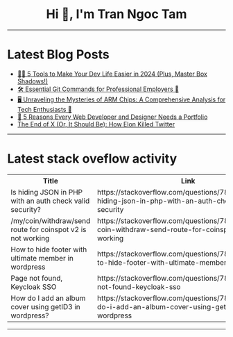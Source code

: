 <h1 align="center">Hi 👋, I'm Tran Ngoc Tam</h1>

---

# Latest Blog Posts 
<!-- BLOG-POST-LIST:START -->
- [🧑‍💻 5 Tools to Make Your Dev Life Easier in 2024 &lpar;Plus, Master Box Shadows!&rpar;](https://dev.to/adam/5-tools-to-make-your-dev-life-easier-in-2024-plus-master-box-shadows-2p9m)
- [🛠️ Essential Git Commands for Professional Employers 🌟](https://dev.to/gadekar_sachin/essential-git-commands-for-professional-employers-32k4)
- [🖥️ Unraveling the Mysteries of ARM Chips: A Comprehensive Analysis for Tech Enthusiasts 🤖](https://dev.to/akarshjha10/unraveling-the-mysteries-of-arm-chips-a-comprehensive-analysis-for-tech-enthusiasts-48l0)
- [📁 5 Reasons Every Web Developer and Designer Needs a Portfolio](https://dev.to/shahriarcode/5-reasons-every-web-developer-and-designer-needs-a-portfolio-3fol)
- [The End of X &lpar;Or, It Should Be&rpar;: How Elon Killed Twitter](https://dev.to/lukeocodes/the-end-of-x-or-it-should-be-how-elon-killed-twitter-4586)
<!-- BLOG-POST-LIST:END -->

---

# Latest stack oveflow activity
<table>
  <tr><th>Title</th><th>Link</th></tr>
  <!-- STACKOVERFLOW:START --><tr><td>Is hiding JSON in PHP with an auth check valid security?</td><td>https://stackoverflow.com/questions/78844575/is-hiding-json-in-php-with-an-auth-check-valid-security</td></tr><tr><td>/my/coin/withdraw/send route for coinspot v2 is not working</td><td>https://stackoverflow.com/questions/78844550/my-coin-withdraw-send-route-for-coinspot-v2-is-not-working</td></tr><tr><td>How to hide footer with ultimate member in wordpress</td><td>https://stackoverflow.com/questions/78844388/how-to-hide-footer-with-ultimate-member-in-wordpress</td></tr><tr><td>Page not found, Keycloak SSO</td><td>https://stackoverflow.com/questions/78844276/page-not-found-keycloak-sso</td></tr><tr><td>How do I add an album cover using getID3 in wordpress?</td><td>https://stackoverflow.com/questions/78844220/how-do-i-add-an-album-cover-using-getid3-in-wordpress</td></tr><!-- STACKOVERFLOW:END -->
</table>

---


